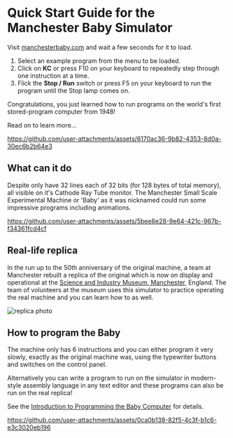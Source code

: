 
# Quick Start Guide for the Manchester Baby Simulator

Visit [manchesterbaby.com](https://manchesterbaby.com) and wait a few seconds for it to load.

1. Select an example program from the menu to be loaded.
2. Click on **KC** or press F10 on your keyboard to repeatedly step through one instruction at a time.
3. Flick the **Stop / Run** switch or press F5 on your keyboard to run the program until the Stop lamp comes on.

Congratulations, you just learned how to run programs on the world's first stored-program computer from 1948!

Read on to learn more...

https://github.com/user-attachments/assets/6170ac36-9b82-4353-8d0a-30ec6b2b64e3

## What can it do

Despite only have 32 lines each of 32 bits (for 128 bytes of total memory), all visible on it's Cathode Ray Tube monitor. The Manchester Small Scale Experimental Machine or 'Baby' as it was nicknamed could run some impressive programs including animations.

https://github.com/user-attachments/assets/5bee8e28-9e64-421c-967b-f34361fcd4cf

## Real-life replica

In the run up to the 50th anniversary of the original machine, a team at Manchester rebuilt a replica of the original which is now on display and operational at the [Science and Industry Museum, Manchester](https://www.scienceandindustrymuseum.org.uk/whats-on/meet-baby), England. The team of volunteers at the museum uses this simulator to practice operating the real machine and you can learn how to as well.

![replica photo](https://github.com/user-attachments/assets/830f7233-8df1-445b-b688-4a8d6ae18202)

## How to program the Baby

The machine only has 6 instructions and you can either program it very slowly, exactly as the original machine was, using the typewriter buttons and switches on the control panel.

Alternatively you can write a program to run on the simulator in modern-style assembly language in any text editor and these programs can also be run on the real replica!

See the [Introduction to Programming the Baby Computer](intro-to-programming-the-baby.md) for details.

https://github.com/user-attachments/assets/0ca0b138-82f5-4c3f-b1c6-e3c3020eb196



